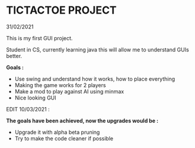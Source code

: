 # TICTACTOE PROJECT

31/02/2021

This is my first GUI project.

Student in CS, currently learning java this will allow me to understand GUIs better.

**Goals :**

* Use swing and understand how it works, how to place everything
* Making the game works for 2 players
* Make a mod to play against AI using minmax
* Nice looking GUI


EDIT 10/03/2021 :

**The goals have been achieved, now the upgrades would be :**
* Upgrade it with alpha beta pruning
* Try to make the code cleaner if possible
